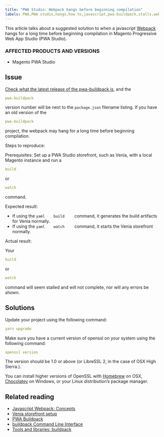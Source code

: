 ```yaml
---
title: "PWA Studio: Webpack hangs before beginning compilation"
labels: PWA,PWA studio,hangs,how to,javascript,pwa-buildpack,stalls,webpack
---
```


This article talks about a suggested solution to when a javascript [Webpack](https://magento.github.io/pwa-studio/technologies/tools-libraries/#webpack) hangs for a long time before beginning compilation in Magento Progressive Web App Studio (PWA Studio).

### AFFECTED PRODUCTS AND VERSIONS

* Magento PWA Studio

## Issue

 [Check what the latest release of the pwa-buildpack is,](https://github.com/magento/pwa-studio/tree/master/packages/pwa-buildpack) and the

```yaml
pwa-buildpack
```

version number will be next to the `package.json` filename listing. If you have an old version of the

```yaml
pwa-buildpack
```

project, the webpack may hang for a long time before beginning compilation.

 <span class="wysiwyg-underline">Steps to reproduce:</span> 

Prerequisites: Set up a PWA Studio storefront, such as Venia, with a local Magento instance and run a

```yaml
build
```

or

```yaml
watch
```

command.

 <span class="wysiwyg-underline">Expected result:</span> 

* If using the    ```yaml    build    ```    command, it generates the build artifacts for Venia normally.
* If using the    ```yaml    watch    ```    command, it starts the Venia storefront normally.

 <span class="wysiwyg-underline">Actual result:</span> 

Your

```yaml
build
```

or

```yaml
watch
```

command will seem stalled and will not complete, nor will any errors be shown.

## Solutions

Update your project using the following command:

```yaml
yarn upgrade
```

Make sure you have a current version of openssl on your system using the following command:

```yaml
openssl version
```

The version should be 1.0 or above (or LibreSSL 2, in the case of OSX High Sierra.).

You can install higher versions of OpenSSL with [Homebrew](https://brew.sh/) on OSX, [Chocolatey](https://chocolatey.org/) on Windows, or your Linux distribution’s package manager.

## Related reading

* [Javascript Webpack: Concepts](https://webpack.js.org/concepts/)
* [Venia storefront setup](https://magento.github.io/pwa-studio/venia-pwa-concept/setup/)
* [PWA Buildpack](https://magento.github.io/pwa-studio/pwa-buildpack/)
* [buildpack Command Line Interface](https://magento.github.io/pwa-studio/pwa-buildpack/reference/buildpack-cli/)
* [Tools and libraries: buildpack](https://magento.github.io/pwa-studio/technologies/tools-libraries/#webpack)

